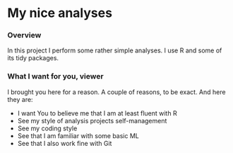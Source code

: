 # My nice analyses

### Overview
In this project I perform some rather simple analyses. I use R and some of its tidy packages.

### What I want for you, viewer
I brought you here for a reason. A couple of reasons, to be exact.
And here they are:

- I want You to believe me that I am at least fluent with R
- See my style of analysis projects self-management
- See my coding style
- See that I am familiar with some basic ML
- See that I also work fine with Git